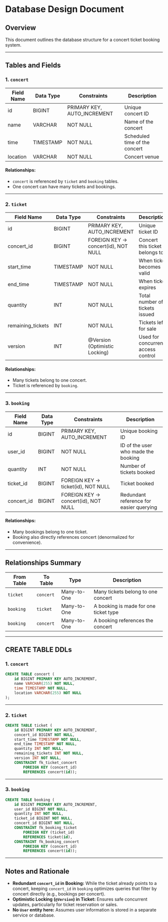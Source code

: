 # Database Design Document

## Overview

This document outlines the database structure for a concert ticket booking system.

---

## Tables and Fields

### 1. `concert`

| Field Name | Data Type | Constraints                  | Description                   |
| ---------- | --------- | ---------------------------- | ----------------------------- |
| id         | BIGINT    | PRIMARY KEY, AUTO\_INCREMENT | Unique concert ID             |
| name       | VARCHAR   | NOT NULL                     | Name of the concert           |
| time       | TIMESTAMP | NOT NULL                     | Scheduled time of the concert |
| location   | VARCHAR   | NOT NULL                     | Concert venue                 |

#### Relationships:

* `concert` is referenced by `ticket` and `booking` tables.
* One concert can have many tickets and bookings.

---

### 2. `ticket`

| Field Name         | Data Type | Constraints                         | Description                        |
| ------------------ | --------- | ----------------------------------- | ---------------------------------- |
| id                 | BIGINT    | PRIMARY KEY, AUTO\_INCREMENT        | Unique ticket ID                   |
| concert\_id        | BIGINT    | FOREIGN KEY → concert(id), NOT NULL | Concert this ticket belongs to     |
| start\_time        | TIMESTAMP | NOT NULL                            | When ticket becomes valid          |
| end\_time          | TIMESTAMP | NOT NULL                            | When ticket expires                |
| quantity           | INT       | NOT NULL                            | Total number of tickets issued     |
| remaining\_tickets | INT       | NOT NULL                            | Tickets left for sale              |
| version            | INT       | @Version (Optimistic Locking)       | Used for concurrent access control |

#### Relationships:

* Many tickets belong to one concert.
* Ticket is referenced by `booking`.

---

### 3. `booking`

| Field Name  | Data Type | Constraints                         | Description                             |
| ----------- | --------- | ----------------------------------- | --------------------------------------- |
| id          | BIGINT    | PRIMARY KEY, AUTO\_INCREMENT        | Unique booking ID                       |
| user\_id    | BIGINT    | NOT NULL                            | ID of the user who made the booking     |
| quantity    | INT       | NOT NULL                            | Number of tickets booked                |
| ticket\_id  | BIGINT    | FOREIGN KEY → ticket(id), NOT NULL  | Ticket booked                           |
| concert\_id | BIGINT    | FOREIGN KEY → concert(id), NOT NULL | Redundant reference for easier querying |

#### Relationships:

* Many bookings belong to one ticket.
* Booking also directly references concert (denormalized for convenience).

---

## Relationships Summary

| From Table | To Table  | Type        | Description                           |
| ---------- | --------- | ----------- | ------------------------------------- |
| `ticket`   | `concert` | Many-to-One | Many tickets belong to one concert    |
| `booking`  | `ticket`  | Many-to-One | A booking is made for one ticket type |
| `booking`  | `concert` | Many-to-One | A booking references the concert      |

---

## CREATE TABLE DDLs

### 1. `concert`

```sql
CREATE TABLE concert (
    id BIGINT PRIMARY KEY AUTO_INCREMENT,
    name VARCHAR(255) NOT NULL,
    time TIMESTAMP NOT NULL,
    location VARCHAR(255) NOT NULL
);
```

---

### 2. `ticket`

```sql
CREATE TABLE ticket (
    id BIGINT PRIMARY KEY AUTO_INCREMENT,
    concert_id BIGINT NOT NULL,
    start_time TIMESTAMP NOT NULL,
    end_time TIMESTAMP NOT NULL,
    quantity INT NOT NULL,
    remaining_tickets INT NOT NULL,
    version INT NOT NULL,
    CONSTRAINT fk_ticket_concert
        FOREIGN KEY (concert_id)
        REFERENCES concert(id));
```

---

### 3. `booking`

```sql
CREATE TABLE booking (
    id BIGINT PRIMARY KEY AUTO_INCREMENT,
    user_id BIGINT NOT NULL,
    quantity INT NOT NULL,
    ticket_id BIGINT NOT NULL,
    concert_id BIGINT NOT NULL,
    CONSTRAINT fk_booking_ticket
        FOREIGN KEY (ticket_id)
        REFERENCES ticket(id),
    CONSTRAINT fk_booking_concert
        FOREIGN KEY (concert_id)
        REFERENCES concert(id));
```

---

## Notes and Rationale

* **Redundant `concert_id` in Booking:** While the ticket already points to a concert, keeping `concert_id` in `booking` optimizes queries that filter by concert directly (e.g., bookings per concert).
* **Optimistic Locking (`@Version`) in Ticket:** Ensures safe concurrent updates, particularly for ticket reservation or sales.
* **No `User` entity here:** Assumes user information is stored in a separate service or database.

